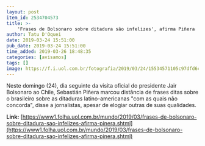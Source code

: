 ```yaml
---
layout: post
item_id: 2534704573
title: >-
    'Frases de Bolsonaro sobre ditadura são infelizes', afirma Piñera
author: Tatu D'Oquei
date: 2019-03-24 15:51:00
pub_date: 2019-03-24 15:51:00
time_added: 2019-03-26 18:48:35
categories: [avisamos]
tags: []
image: https://f.i.uol.com.br/fotografia/2019/03/24/15534571105c97dfd6cd0ef_1553457110_3x2_rt.jpg
---
```


Neste domingo (24), dia seguinte da visita oficial do presidente Jair Bolsonaro ao Chile, Sebastián Piñera marcou distância de frases ditas sobre o brasileiro sobre as ditaduras latino-americanas "com as quais não concorda", disse a jornalistas, apesar de elogiar outras de suas qualidades.

**Link:** [https://www1.folha.uol.com.br/mundo/2019/03/frases-de-bolsonaro-sobre-ditadura-sao-infelizes-afirma-pinera.shtml](https://www1.folha.uol.com.br/mundo/2019/03/frases-de-bolsonaro-sobre-ditadura-sao-infelizes-afirma-pinera.shtml)

